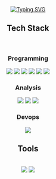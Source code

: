 <div align = "center">
  <a href="https://git.io/typing-svg"><img src="https://readme-typing-svg.demolab.com?font=Nanum+Gothic+Coding&size=18&duration=4000&pause=1000&color=00D200&center=true&vCenter=true&random=false&width=435&lines=Welcome+BlackCat's+Github;I'm+Pentester+%26+System+Security+Engineer;I+Analysis+Operating+System+Kernel" alt="Typing SVG" /></a>
<h2>Tech Stack</h2><br>
<h3>Programming</h3>
  <img src="https://img.shields.io/badge/C%20Language-A8B9CC?style=for-the-badge&logo=C&logoColor=white">
  <img src="https://img.shields.io/badge/C%2B%2B-00599C?style=for-the-badge&logo=C%2B%2B&logoColor=white">
  <img src="https://img.shields.io/badge/Rust-000000?style=for-the-badge&logo=Rust&logoColor=white">
  <img src="https://img.shields.io/badge/Python-3776AB?style=for-the-badge&logo=Python&logoColor=white">
  <img src="https://img.shields.io/badge/JavaScript-F7DF1E?style=for-the-badge&logo=JavaScript&logoColor=white">
  <img src="https://img.shields.io/badge/ARM-0091BD?style=for-the-badge&logo=Arm&logoColor=white">
<h3>Analysis</h3>
  <img src="https://img.shields.io/badge/Linux-FCC624?style=for-the-badge&logo=Linux&logoColor=black">
  <img src="https://img.shields.io/badge/Windows-0078D4?style=for-the-badge&logo=windows&logoColor=white">
  <img src="https://img.shields.io/badge/macOS-000000?style=for-the-badge&logo=macOS&logoColor=white">
<h3>Devops</h3>
  <img src="https://img.shields.io/badge/Docker-2496ED?style=for-the-badge&logo=Docker&logoColor=white">
<h2>Tools</h2><br>
  <img src="https://img.shields.io/badge/Visual%20Studio-5C2D91?style=for-the-badge&logo=Visual%20Studio&logoColor=white">
  <img src="https://img.shields.io/badge/Visual%20Studio%20Code-007ACC?style=for-the-badge&logo=Visual%20Studio%20Code&logoColor=white">
</div>
